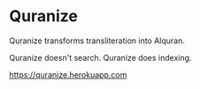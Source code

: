 # Quranize
Quranize transforms transliteration into Alquran.

Quranize doesn't search. Quranize does indexing.

https://quranize.herokuapp.com
